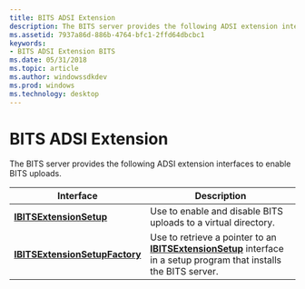 ```yaml
---
title: BITS ADSI Extension
description: The BITS server provides the following ADSI extension interfaces to enable BITS uploads.
ms.assetid: 7937a86d-886b-4764-bfc1-2ffd64dbcbc1
keywords:
- BITS ADSI Extension BITS
ms.date: 05/31/2018
ms.topic: article
ms.author: windowssdkdev
ms.prod: windows
ms.technology: desktop
---
```


# BITS ADSI Extension

The BITS server provides the following ADSI extension interfaces to enable BITS uploads.



| Interface                                                        | Description                                                                                                                                    |
|------------------------------------------------------------------|------------------------------------------------------------------------------------------------------------------------------------------------|
| [**IBITSExtensionSetup**](/windows/win32/Bitscfg/nn-bitscfg-ibitsextensionsetup?branch=master)               | Use to enable and disable BITS uploads to a virtual directory.                                                                                 |
| [**IBITSExtensionSetupFactory**](/windows/win32/Bitscfg/nn-bitscfg-ibitsextensionsetupfactory?branch=master) | Use to retrieve a pointer to an [**IBITSExtensionSetup**](/windows/win32/Bitscfg/nn-bitscfg-ibitsextensionsetup?branch=master) interface in a setup program that installs the BITS server. |



 

 

 




